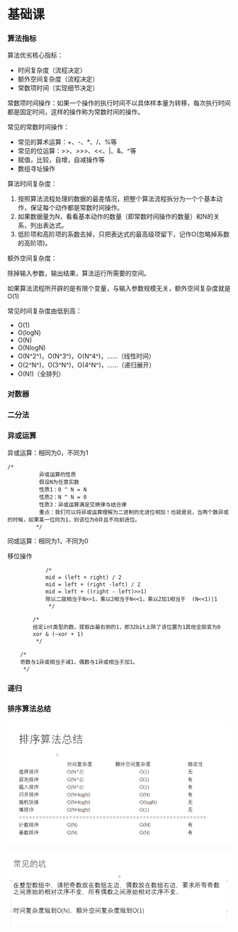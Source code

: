 # 基础课



### 算法指标

算法优劣核心指标：

- 时间复杂度（流程决定）
- 额外空间复杂度（流程决定）
- 常数项时间（实现细节决定）



常数项时间操作：如果一个操作的执行时间不以具体样本量为转移，每次执行时间都是固定时间，这样的操作称为常数时间的操作。

常见的常数时间操作：

- 常见的算术运算：+、-、*、/、%等
- 常见的位运算：>>、>>>、<<、|、&、^等
- 赋值，比较，自增，自减操作等
- 数组寻址操作



算法时间复杂度：

1. 按照算法流程处理的数据的最差情况，把整个算法流程拆分为一个个基本动作，保证每个动作都是常数时间操作。
2. 如果数据量为N，看看基本动作的数量（即常数时间操作的数量）和N的关系，列出表达式。
3. 低阶项和高阶项的系数去掉，只把表达式的最高级项留下，记作O(忽略掉系数的高阶项)。



额外空间复杂度：

除掉输入参数，输出结果，算法运行所需要的空间。

如果算法流程所开辟的是有限个变量，与输入参数规模无关，额外空间复杂度就是O(1)



常见时间复杂度由低到高：

- O(1)
- O(logN)
- O(N)
- O(NlogN)
- O(N^2^)，O(N^3^)，O(N^4^)，......（线性时间）
- O(2^N^)，O(3^N^)，O(4^N^)，......（递归展开）
- O(N!)（全排列）



### 对数器



### 二分法



### 异或运算

异或运算：相同为0，不同为1

```
/*
          异或运算的性质
          假设N为任意实数
          性质1：0 ^ N = N
          性质2：N ^ N = 0
          性质3：异或运算满足交换律与结合律
          重点：我们可以将异或运算理解为二进制的无进位相加！也就是说，当两个数异或的时候，如果某一位同为1，则该位为0并且不向前进位。
         */
```

同或运算：相同为1，不同为0



移位操作

```
            /*
            mid = (left + right) / 2
            mid = left + (right -left) / 2
            mid = left + ((right - left)>>1)
            除以二就相当于N>>1，乘以2相当于N<<1，乘以2加1相当于  (N<<1)|1
             */
```



```
        /*
        给定int类型的数，提取出最右侧的1，即32bit上除了该位置为1其他全部变为0
        xor & (~xor + 1)
         */
```



```
    /*
    奇数与1异或相当于减1，偶数与1异或相当于加1。
     */
```



### 递归





### 排序算法总结

![image-20230511155243667](algorithm.assets/image-20230511155243667.png)



![image-20230514214827271](algorithm.assets/image-20230514214827271.png)
